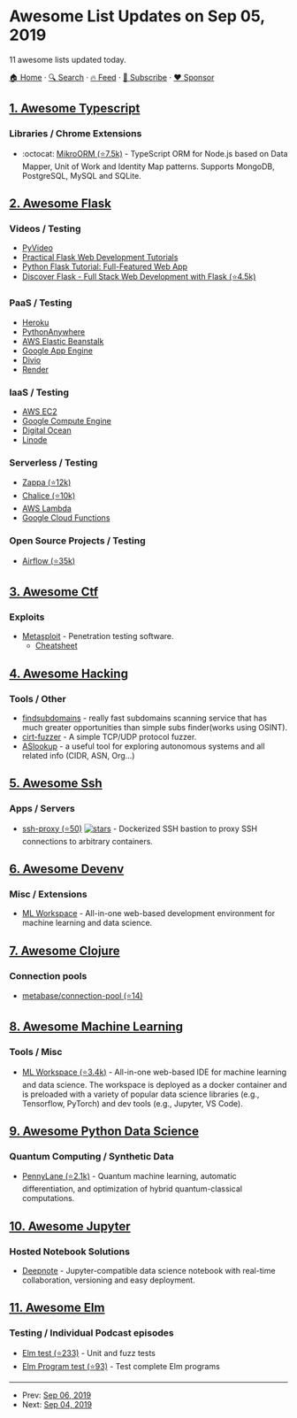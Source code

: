 # Awesome List Updates on Sep 05, 2019

11 awesome lists updated today.

[🏠 Home](/README.md) · [🔍 Search](https://www.trackawesomelist.com/search/) · [🔥 Feed](https://www.trackawesomelist.com/rss.xml) · [📮 Subscribe](https://trackawesomelist.us17.list-manage.com/subscribe?u=d2f0117aa829c83a63ec63c2f&id=36a103854c) · [❤️  Sponsor](https://github.com/sponsors/theowenyoung)



## [1. Awesome Typescript](/content/dzharii/awesome-typescript/README.md)

### Libraries / Chrome Extensions

*   :octocat: [MikroORM (⭐7.5k)](https://github.com/mikro-orm/mikro-orm) - TypeScript ORM for Node.js based on Data Mapper, Unit of Work and Identity Map patterns. Supports MongoDB, PostgreSQL, MySQL and SQLite.

## [2. Awesome Flask](/content/mjhea0/awesome-flask/README.md)

### Videos / Testing

*   [PyVideo](https://pyvideo.org/search.html?q=flask)
*   [Practical Flask Web Development Tutorials](https://www.youtube.com/playlist?list=PLQVvvaa0QuDc_owjTbIY4rbgXOFkUYOUB)
*   [Python Flask Tutorial: Full-Featured Web App](https://www.youtube.com/playlist?list=PL-osiE80TeTs4UjLw5MM6OjgkjFeUxCYH)
*   [Discover Flask - Full Stack Web Development with Flask (⭐4.5k)](https://github.com/realpython/discover-flask)

### PaaS / Testing

*   [Heroku](https://www.heroku.com/)
*   [PythonAnywhere](https://www.pythonanywhere.com/details/flask_hosting)
*   [AWS Elastic Beanstalk](https://aws.amazon.com/elasticbeanstalk/)
*   [Google App Engine](https://cloud.google.com/appengine/)
*   [Divio](https://www.divio.com)
*   [Render](https://render.com/)

### IaaS / Testing

*   [AWS EC2](https://aws.amazon.com/ec2/)
*   [Google Compute Engine](https://cloud.google.com/compute/)
*   [Digital Ocean](https://www.digitalocean.com/)
*   [Linode](https://www.linode.com/)

### Serverless / Testing

*   [Zappa (⭐12k)](https://github.com/Miserlou/Zappa)
*   [Chalice (⭐10k)](https://github.com/aws/chalice)
*   [AWS Lambda](https://aws.amazon.com/lambda/)
*   [Google Cloud Functions](https://cloud.google.com/functions/)

### Open Source Projects / Testing

*   [Airflow (⭐35k)](https://github.com/apache/airflow/tree/master/airflow/www)

## [3. Awesome Ctf](/content/apsdehal/awesome-ctf/README.md)

### Exploits

*   [Metasploit](http://www.metasploit.com/) - Penetration testing software.
    *   [Cheatsheet](https://www.comparitech.com/net-admin/metasploit-cheat-sheet/)

## [4. Awesome Hacking](/content/carpedm20/awesome-hacking/README.md)

### Tools / Other

*   [findsubdomains](https://findsubdomains.com) - really fast subdomains scanning service that has much greater opportunities than simple subs finder(works using OSINT).
*   [cirt-fuzzer](http://www.cirt.dk/) - A simple TCP/UDP protocol fuzzer.
*   [ASlookup](https://aslookup.com/) - a useful tool for exploring autonomous systems and all related info (CIDR, ASN, Org...)

## [5. Awesome Ssh](/content/moul/awesome-ssh/README.md)

### Apps / Servers

*   [ssh-proxy (⭐50)](https://github.com/ml-tooling/ssh-proxy) [![stars](https://img.shields.io/github/stars/ml-tooling/ssh-proxy.svg?style=social\&label=stars)](https://github.com/ml-tooling/ssh-proxy) - Dockerized SSH bastion to proxy SSH connections to arbitrary containers.

## [6. Awesome Devenv](/content/jondot/awesome-devenv/README.md)

### Misc / Extensions

*   [ML Workspace](hhttps://github.com/ml-tooling/ml-workspace) - All-in-one web-based development environment for machine learning and data science.

## [7. Awesome Clojure](/content/razum2um/awesome-clojure/README.md)

### Connection pools

*   [metabase/connection-pool (⭐14)](https://github.com/metabase/connection-pool)

## [8. Awesome Machine Learning](/content/josephmisiti/awesome-machine-learning/README.md)

### Tools / Misc

*   [ML Workspace (⭐3.4k)](https://github.com/ml-tooling/ml-workspace) - All-in-one web-based IDE for machine learning and data science. The workspace is deployed as a docker container and is preloaded with a variety of popular data science libraries (e.g., Tensorflow, PyTorch) and dev tools (e.g., Jupyter, VS Code).

## [9. Awesome Python Data Science](/content/krzjoa/awesome-python-data-science/README.md)

### Quantum Computing / Synthetic Data

*   [PennyLane (⭐2.1k)](https://github.com/XanaduAI/pennylane) - Quantum machine learning, automatic differentiation, and optimization of hybrid quantum-classical computations.

## [10. Awesome Jupyter](/content/markusschanta/awesome-jupyter/README.md)

### Hosted Notebook Solutions

*   [Deepnote](https://www.deepnote.com) - Jupyter-compatible data science notebook with real-time collaboration, versioning and easy deployment.

## [11. Awesome Elm](/content/sporto/awesome-elm/README.md)

### Testing / Individual Podcast episodes

*   [Elm test (⭐233)](https://github.com/elm-explorations/test) - Unit and fuzz tests
*   [Elm Program test (⭐93)](https://github.com/avh4/elm-program-test/tree/3.0.0) - Test complete Elm programs

---

- Prev: [Sep 06, 2019](/content/2019/09/06/README.md)
- Next: [Sep 04, 2019](/content/2019/09/04/README.md)